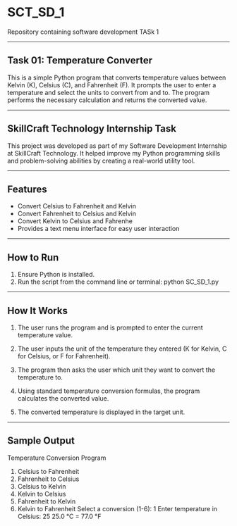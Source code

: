 # SCT_SD_1
Repository containing software development TASk 1

----------------------------------
 ## Task 01: Temperature Converter
This is a simple Python program that converts temperature values between Kelvin (K), Celsius (C), and Fahrenheit (F). It prompts the user to enter a temperature and select the units to convert from and to. The program performs the necessary calculation and returns the converted value.


----------------------------------
## SkillCraft Technology Internship Task

This project was developed as part of my Software Development Internship at SkillCraft Technology. It helped improve my Python programming skills and problem-solving abilities by creating a real-world utility tool.


----------------------------------
## Features

- Convert Celsius to Fahrenheit and Kelvin
- Convert Fahrenheit to Celsius and Kelvin
- Convert Kelvin to Celsius and Fahrenhe
- Provides a text menu interface for easy user interaction
----------------------------------
## How to Run
1. Ensure Python is installed.
2. Run the script from the command line or terminal:
python SC_SD_1.py
----------------------------
## How It Works
1. The user runs the program and is prompted to enter the current temperature value.

2. The user inputs the unit of the temperature they entered (K for Kelvin, C for Celsius, or F for Fahrenheit).

3. The program then asks the user which unit they want to convert the temperature to.

4. Using standard temperature conversion formulas, the program calculates the converted value.

5. The converted temperature is displayed in the target unit.
-----------------------
## Sample Output

Temperature Conversion Program
1. Celsius to Fahrenheit
2. Fahrenheit to Celsius
3. Celsius to Kelvin
4. Kelvin to Celsius
5. Fahrenheit to Kelvin
6. Kelvin to Fahrenheit
Select a conversion (1-6): 1
Enter temperature in Celsius: 25
25.0 °C = 77.0 °F
